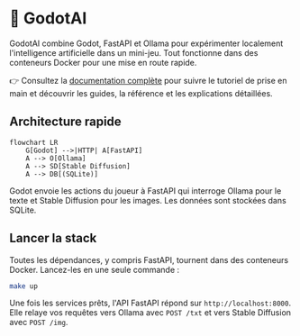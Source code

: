 # 🤖 GodotAI

GodotAI combine Godot, FastAPI et Ollama pour expérimenter localement l'intelligence artificielle dans un mini-jeu. Tout fonctionne dans des conteneurs Docker pour une mise en route rapide.

👉 Consultez la [documentation complète](https://ezpk.github.io/GodotAI/) pour suivre le tutoriel de prise en main et découvrir les guides, la référence et les explications détaillées.

## Architecture rapide

```mermaid
flowchart LR
    G[Godot] -->|HTTP| A[FastAPI]
    A --> O[Ollama]
    A --> SD[Stable Diffusion]
    A --> DB[(SQLite)]
```

Godot envoie les actions du joueur à FastAPI qui interroge Ollama pour le texte et
Stable Diffusion pour les images. Les données sont stockées dans SQLite.

## Lancer la stack

Toutes les dépendances, y compris FastAPI, tournent dans des conteneurs Docker.
Lancez-les en une seule commande :

```bash
make up
```

Une fois les services prêts, l'API FastAPI répond sur
`http://localhost:8000`. Elle relaye vos requêtes vers Ollama avec
`POST /txt` et vers Stable Diffusion avec `POST /img`.
